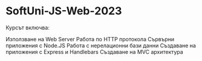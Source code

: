 # SoftUni-JS-Web-2023
Курсът включва:

Използване на Web Server
Работа по HTTP протокола
Сървърни приложения с Node.JS
Работа с нерелационни бази данни
Създаване на приложения с Express и Handlebars
Създаване на MVC архитектура
